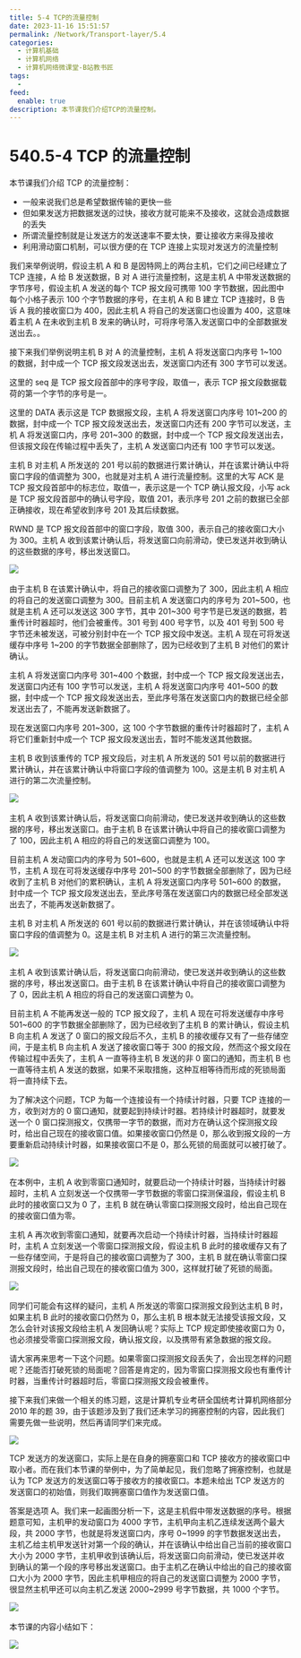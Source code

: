 ```yaml
---
title: 5-4 TCP的流量控制
date: 2023-11-16 15:51:57
permalink: /Network/Transport-layer/5.4
categories:
  - 计算机基础
  - 计算机网络
  - 计算机网络微课堂-B站教书匠
tags:
  - 
feed:
  enable: true
description: 本节课我们介绍TCP的流量控制。
---
```




# 540.5-4 TCP 的流量控制

本节课我们介绍 TCP 的流量控制：

<!-- more -->


* 一般来说我们总是希望数据传输的更快一些
* 但如果发送方把数据发送的过快，接收方就可能来不及接收，这就会造成数据的丢失
* 所谓流量控制就是让发送方的发送速率不要太快，要让接收方来得及接收
* 利用滑动窗口机制，可以很方便的在 TCP 连接上实现对发送方的流量控制

我们来举例说明，假设主机 A 和 B 是因特网上的两台主机，它们之间已经建立了 TCP 连接，A 给 B 发送数据，B 对 A 进行流量控制，这是主机 A 中带发送数据的字节序号，假设主机 A 发送的每个 TCP 报文段可携带 100 字节数据，因此图中每个小格子表示 100 个字节数据的序号，在主机 A 和 B 建立 TCP 连接时，B 告诉 A 我的接收窗口为 400，因此主机 A 将自己的发送窗口也设置为 400，这意味着主机 A 在未收到主机 B 发来的确认时，可将序号落入发送窗口中的全部数据发送出去。。

接下来我们举例说明主机 B 对 A 的流量控制，主机 A 将发送窗口内序号 1\~100 的数据，封中成一个 TCP 报文段发送出去，发送窗口内还有 300 字节可以发送。

这里的 seq 是 TCP 报文段首部中的序号字段，取值一，表示 TCP 报文段数据载荷的第一个字节的序号是一。

这里的 DATA 表示这是 TCP 数据报文段，主机 A 将发送窗口内序号 101\~200 的数据，封中成一个 TCP 报文段发送出去，发送窗口内还有 200 字节可以发送，主机 A 将发送窗口内，序号 201\~300 的数据，封中成一个 TCP 报文段发送出去，但该报文段在传输过程中丢失了，主机 A 发送窗口内还有 100 字节可以发送。

主机 B 对主机 A 所发送的 201 号以前的数据进行累计确认，并在该累计确认中将窗口字段的值调整为 300，也就是对主机 A 进行流量控制。这里的大写 ACK 是 TCP 报文段首部中的标志位，取值一，表示这是一个 TCP 确认报文段，小写 ack 是 TCP 报文段首部中的确认号字段，取值 201，表示序号 201 之前的数据已全部正确接收，现在希望收到序号 201 及其后续数据。

RWND 是 TCP 报文段首部中的窗口字段，取值 300，表示自己的接收窗口大小为 300。主机 A 收到该累计确认后，将发送窗口向前滑动，使已发送并收到确认的这些数据的序号，移出发送窗口。

​![](https://image.peterjxl.com/blog/image-20211219102013-pdxi38m.png)​

由于主机 B 在该累计确认中，将自己的接收窗口调整为了 300，因此主机 A 相应的将自己的发送窗口调整为 300。目前主机 A 发送窗口内的序号为 201\~500，也就是主机 A 还可以发送这 300 字节，其中 201\~300 号字节是已发送的数据，若重传计时器超时，他们会被重传。301 号到 400 号字节，以及 401 号到 500 号字节还未被发送，可被分别封中在一个 TCP 报文段中发送。主机 A 现在可将发送缓存中序号 1\~200 的字节数据全部删除了，因为已经收到了主机 B 对他们的累计确认。

主机 A 将发送窗口内序号 301\~400 个数据，封中成一个 TCP 报文段发送出去，发送窗口内还有 100 字节可以发送，主机 A 将发送窗口内序号 401\~500 的数据，封中成一个 TCP 报文段发送出去，至此序号落在发送窗口内的数据已经全部发送出去了，不能再发送新数据了。

现在发送窗口内序号 201\~300，这 100 个字节数据的重传计时器超时了，主机 A 将它们重新封中成一个 TCP 报文段发送出去，暂时不能发送其他数据。

主机 B 收到该重传的 TCP 报文段后，对主机 A 所发送的 501 号以前的数据进行累计确认，并在该累计确认中将窗口字段的值调整为 100。这是主机 B 对主机 A 进行的第二次流量控制。

​![](https://image.peterjxl.com/blog/image-20211219102251-zf0pooy.png)​

主机 A 收到该累计确认后，将发送窗口向前滑动，使已发送并收到确认的这些数据的序号，移出发送窗口。由于主机 B 在该累计确认中将自己的接收窗口调整为了 100，因此主机 A 相应的将自己的发送窗口调整为 100。

目前主机 A 发动窗口内的序号为 501\~600，也就是主机 A 还可以发送这 100 字节，主机 A 现在可将发送缓存中序号 201\~500 的字节数据全部删除了，因为已经收到了主机 B 对他们的累积确认，主机 A 将发送窗口内序号 501\~600 的数据，封中成一个 TCP 报文段发送出去，至此序号落在发送窗口内的数据已经全部发送出去了，不能再发送新数据了。

主机 B 对主机 A 所发送的 601 号以前的数据进行累计确认，并在该领域确认中将窗口字段的值调整为 0。这是主机 B 对主机 A 进行的第三次流量控制。

​![](https://image.peterjxl.com/blog/image-20211219102343-pcgji7r.png)​

主机 A 收到该累计确认后，将发送窗口向前滑动，使已发送并收到确认的这些数据的序号，移出发送窗口。由于主机 B 在该累计确认中将自己的接收窗口调整为了 0，因此主机 A 相应的将自己的发送窗口调整为 0。

目前主机 A 不能再发送一般的 TCP 报文段了，主机 A 现在可将发送缓存中序号 501\~600 的字节数据全部删除了，因为已经收到了主机 B 的累计确认，假设主机 B 向主机 A 发送了 0 窗口的报文段后不久，主机 B 的接收缓存又有了一些存储空间，于是主机 B 向主机 A 发送了接收窗口等于 300 的报文段，然而这个报文段在传输过程中丢失了，主机 A 一直等待主机 B 发送的非 0 窗口的通知，而主机 B 也一直等待主机 A 发送的数据，如果不采取措施，这种互相等待而形成的死锁局面将一直持续下去。

为了解决这个问题，TCP 为每一个连接设有一个持续计时器，只要 TCP 连接的一方，收到对方的 0 窗口通知，就要起到持续计时器。若持续计时器超时，就要发送一个 0 窗口探测报文，仅携带一字节的数据，而对方在确认这个探测报文段时，给出自己现在的接收窗口值。如果接收窗口仍然是 0，那么收到报文段的一方要重新启动持续计时器，如果接收窗口不是 0，那么死锁的局面就可以被打破了。

​![](https://image.peterjxl.com/blog/image-20211219102533-qh4u1ne.png)​

在本例中，主机 A 收到零窗口通知时，就要启动一个持续计时器，当持续计时器超时，主机 A 立刻发送一个仅携带一字节数据的零窗口探测保温段，假设主机 B 此时的接收窗口又为 0 了，主机 B 就在确认零窗口探测报文段时，给出自己现在的接收窗口值为零。

主机 A 再次收到零窗口通知，就要再次启动一个持续计时器，当持续计时器超时，主机 A 立刻发送一个零窗口探测报文段，假设主机 B 此时的接收缓存又有了一些存储空间，于是将自己的接收窗口调整为了 300，主机 B 就在确认零窗口探测报文段时，给出自己现在的接收窗口值为 300，这样就打破了死锁的局面。

​![](https://image.peterjxl.com/blog/image-20211219102644-kllta01.png)​

同学们可能会有这样的疑问，主机 A 所发送的零窗口探测报文段到达主机 B 时，如果主机 B 此时的接收窗口仍然为 0，那么主机 B 根本就无法接受该报文段，又怎么会针对该报文段给主机 A 发回确认呢？实际上 TCP 规定即使接收窗口为 0，也必须接受零窗口探测报文段，确认报文段，以及携带有紧急数据的报文段。

请大家再来思考一下这个问题。如果零窗口探测报文段丢失了，会出现怎样的问题呢？还能否打破死锁的局面呢？回答是肯定的，因为零窗口探测报文段也有重传计时器，当重传计时器超时后，零窗口探测报文段会被重传。

接下来我们来做一个相关的练习题，这是计算机专业考研全国统考计算机网络部分 2010 年的题 39，由于该题涉及到了我们还未学习的拥塞控制的内容，因此我们需要先做一些说明，然后再请同学们来完成。

![](https://image.peterjxl.com/blog/image-20240529091035-t6oo8cg.png)


TCP 发送方的发送窗口，实际上是在自身的拥塞窗口和 TCP 接收方的接收窗口中取小者。而在我们本节课的举例中，为了简单起见，我们忽略了拥塞控制，也就是认为 TCP 发送方的发送窗口等于接收方的接收窗口。本题未给出 TCP 发送方的发送窗口的初始值，则我们取拥塞窗口值作为发送窗口值。

答案是选项 A。我们来一起画图分析一下，这是主机假中带发送数据的序号。根据题意可知，主机甲的发动窗口为 4000 字节，主机甲向主机乙连续发送两个最大段，共 2000 字节，也就是将发送窗口内，序号 0\~1999 的字节数据发送出去，主机乙给主机甲发送针对第一个段的确认，并在该确认中给出自己当前的接收窗口大小为 2000 字节，主机甲收到该确认后，将发送窗口向前滑动，使已发送并收到确认的第一个段的序号移出发送窗口。由于主机乙在确认中给出的自己的接收窗口大小为 2000 字节，因此主机甲相应的将自己的发送窗口调整为 2000 字节，很显然主机甲还可以向主机乙发送 2000\~2999 号字节数据，共 1000 个字节。

​![](https://image.peterjxl.com/blog/image-20211219102914-kggamna.png)​

本节课的内容小结如下：

​![](https://image.peterjxl.com/blog/image-20211219102944-hkw9zic.png)​

‍

‍

